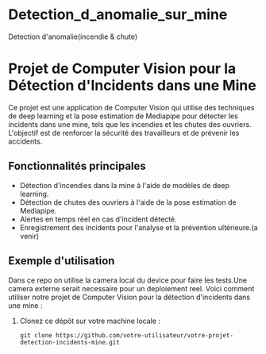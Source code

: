 # Detection_d_anomalie_sur_mine
Detection d'anomalie(incendie &amp; chute)
# Projet de Computer Vision pour la Détection d'Incidents dans une Mine

Ce projet est une application de Computer Vision qui utilise des techniques de deep learning et la pose estimation de Mediapipe pour détecter les incidents dans une mine, tels que les incendies et les chutes des ouvriers. L'objectif est de renforcer la sécurité des travailleurs et de prévenir les accidents.

## Fonctionnalités principales

- Détection d'incendies dans la mine à l'aide de modèles de deep learning.
- Détection de chutes des ouvriers à l'aide de la pose estimation de Mediapipe.
- Alertes en temps réel en cas d'incident détecté.
- Enregistrement des incidents pour l'analyse et la prévention ultérieure.(a venir)

## Exemple d'utilisation
Dans ce repo on utilise la camera local du device pour faire les tests.Une camera externe serait necessaire pour un deploiement reel.
Voici comment utiliser notre projet de Computer Vision pour la détection d'incidents dans une mine :

1. Clonez ce dépôt sur votre machine locale :
   ```shell
   git clone https://github.com/votre-utilisateur/votre-projet-detection-incidents-mine.git
